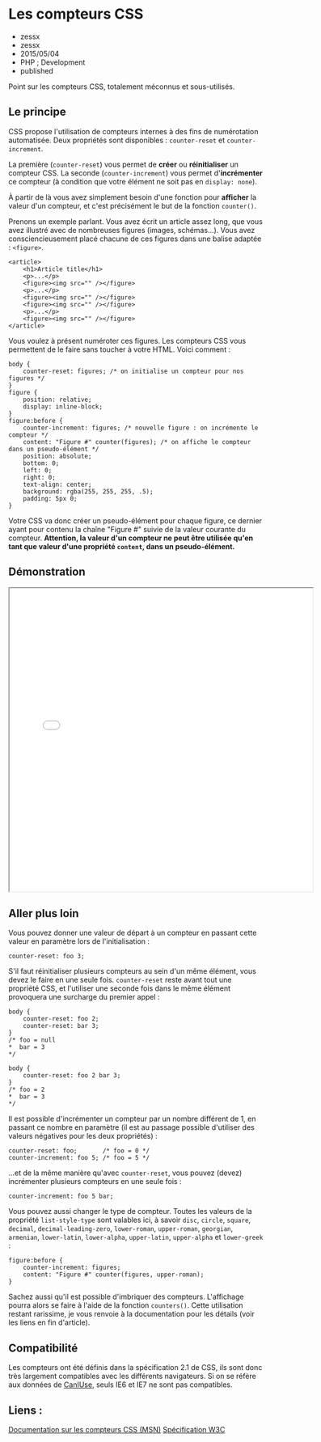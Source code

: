 # Les compteurs CSS
- zessx
- zessx
- 2015/05/04
- PHP ; Development
- published

Point sur les compteurs CSS, totalement méconnus et sous-utilisés.

## Le principe

CSS propose l'utilisation de compteurs internes à des fins de numérotation automatisée. Deux propriétés sont disponibles : `counter-reset` et `counter-increment`.

La première (`counter-reset`) vous permet de **créer** ou **réinitialiser** un compteur CSS.
La seconde (`counter-increment`) vous permet d'**incrémenter** ce compteur (à condition que votre élément ne soit pas en `display: none`).

À partir de là vous avez simplement besoin d'une fonction pour **afficher** la valeur d'un compteur, et c'est précisément le but de la fonction `counter()`.

Prenons un exemple parlant. Vous avez écrit un article assez long, que vous avez illustré avec de nombreuses figures (images, schémas...). Vous avez consciencieusement placé chacune de ces figures dans une balise adaptée : `<figure>`.

	<article>
		<h1>Article title</h1>
		<p>...</p>
		<figure><img src="" /></figure>
		<p>...</p>
		<figure><img src="" /></figure>
		<figure><img src="" /></figure>
		<p>...</p>
		<figure><img src="" /></figure>
	</article>

Vous voulez à présent numéroter ces figures. Les compteurs CSS vous permettent de le faire sans toucher à votre HTML. Voici comment :

	body {
		counter-reset: figures; /* on initialise un compteur pour nos figures */
	}
	figure {
		position: relative;
		display: inline-block;
	}
	figure:before {
		counter-increment: figures; /* nouvelle figure : on incrémente le compteur */
		content: "Figure #" counter(figures); /* on affiche le compteur dans un pseudo-élément */
		position: absolute;
		bottom: 0;
		left: 0;
		right: 0;
		text-align: center;
		background: rgba(255, 255, 255, .5);
		padding: 5px 0;
	}

Votre CSS va donc créer un pseudo-élément pour chaque figure, ce dernier ayant pour contenu la chaîne "Figure #" suivie de la valeur courante du compteur. **Attention, la valeur d'un compteur ne peut être utilisée qu'en tant que valeur d'une propriété `content`, dans un pseudo-élément.**

## Démonstration

<center><iframe src="demos/compteurs-css/index.html" width="600" height="600"></iframe></center>

## Aller plus loin

Vous pouvez donner une valeur de départ à un compteur en passant cette valeur en paramètre lors de l'initialisation :

    counter-reset: foo 3;

S'il faut réinitialiser plusieurs compteurs au sein d'un même élément, vous devez le faire en une seule fois. `counter-reset` reste avant tout une propriété CSS, et l'utiliser une seconde fois dans le même élément provoquera une surcharge du premier appel :

	body {
		counter-reset: foo 2;
		counter-reset: bar 3;
	}
	/* foo = null
	*  bar = 3
	*/

	body {
    	counter-reset: foo 2 bar 3;
    }
	/* foo = 2
	*  bar = 3
	*/

Il est possible d'incrémenter un compteur par un nombre différent de 1, en passant ce nombre en paramètre (il est au passage possible d'utiliser des valeurs négatives pour les deux propriétés) :

	counter-reset: foo;       /* foo = 0 */
    counter-increment: foo 5; /* foo = 5 */

...et de la même manière qu'avec `counter-reset`, vous pouvez (devez) incrémenter plusieurs compteurs en une seule fois :

    counter-increment: foo 5 bar;

Vous pouvez aussi changer le type de compteur. Toutes les valeurs de la propriété `list-style-type` sont valables ici, à savoir `disc`, `circle`, `square`, `decimal`, `decimal-leading-zero`, `lower-roman`, `upper-roman`, `georgian`, `armenian`, `lower-latin`, `lower-alpha`, `upper-latin`, `upper-alpha` et `lower-greek` :

	figure:before {
		counter-increment: figures;
		content: "Figure #" counter(figures, upper-roman);
	}

Sachez aussi qu'il est possible d'imbriquer des compteurs. L'affichage pourra alors se faire à l'aide de la fonction `counters()`. Cette utilisation restant rarissime, je vous renvoie à la documentation pour les détails (voir les liens en fin d'article).

## Compatibilité

Les compteurs ont été définis dans la spécification 2.1 de CSS, ils sont donc très largement compatibles avec les différents navigateurs. Si on se réfère aux données de [CanIUse](http://caniuse.com/#search=counter), seuls IE6 et IE7 ne sont pas compatibles.

## Liens :
[Documentation sur les compteurs CSS (MSN)](https://developer.mozilla.org/fr/docs/Web/CSS/Compteurs_CSS)
[Spécification W3C](http://www.w3.org/TR/CSS21/generate.html#counters)
